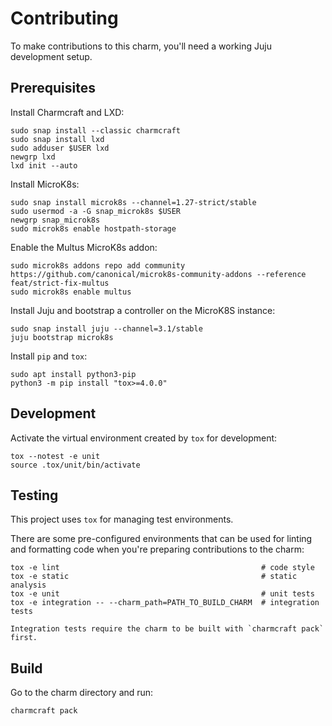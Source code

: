 # Contributing
To make contributions to this charm, you'll need a working Juju development setup.

## Prerequisites
Install Charmcraft and LXD:
```shell
sudo snap install --classic charmcraft
sudo snap install lxd
sudo adduser $USER lxd
newgrp lxd
lxd init --auto
```

Install MicroK8s:
```shell
sudo snap install microk8s --channel=1.27-strict/stable
sudo usermod -a -G snap_microk8s $USER
newgrp snap_microk8s
sudo microk8s enable hostpath-storage
```

Enable the Multus MicroK8s addon:
```shell
sudo microk8s addons repo add community https://github.com/canonical/microk8s-community-addons --reference feat/strict-fix-multus
sudo microk8s enable multus
```

Install Juju and bootstrap a controller on the MicroK8S instance:
```shell
sudo snap install juju --channel=3.1/stable
juju bootstrap microk8s
```

Install `pip` and `tox`:
```shell
sudo apt install python3-pip
python3 -m pip install "tox>=4.0.0"
```

## Development
Activate the virtual environment created by `tox` for development:
```shell
tox --notest -e unit
source .tox/unit/bin/activate
```

## Testing
This project uses `tox` for managing test environments.

There are some pre-configured environments
that can be used for linting and formatting code when you're preparing contributions to the charm:

```shell
tox -e lint                                             # code style
tox -e static                                           # static analysis
tox -e unit                                             # unit tests
tox -e integration -- --charm_path=PATH_TO_BUILD_CHARM  # integration tests
```

```note
Integration tests require the charm to be built with `charmcraft pack` first.
```

## Build
Go to the charm directory and run:
```bash
charmcraft pack
```
